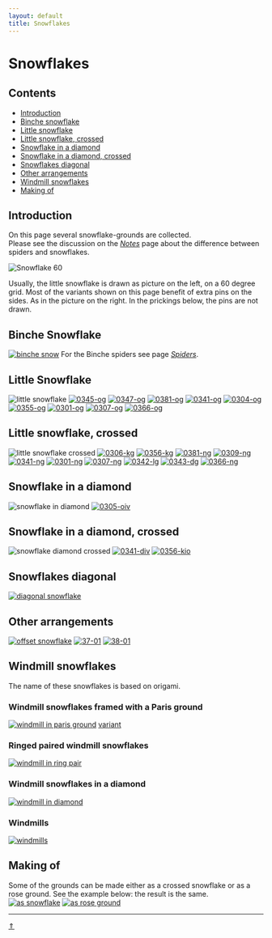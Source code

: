 ```yaml
---
layout: default
title: Snowflakes
---
```


# Snowflakes

## Contents

* [Introduction](#introduction)
* [Binche snowflake](#binche-snowflake)
* [Little snowflake](#little-snowflake)
* [Little snowflake, crossed](#little-snowflake-crossed)
* [Snowflake in a diamond](#snowflake-in-a-diamond)
* [Snowflake in a diamond, crossed](#snowflake-in-a-diamond-crossed)
* [Snowflakes diagonal](#snowflakes-diagonal)
* [Other arrangements](#other-arrangements)
* [Windmill snowflakes](#windmill-snowflakes)
* [Making of](#making-of)

## Introduction

On this page several snowflake-grounds are collected.     
Please see the discussion on the [_Notes_][page-tips] page about the difference between spiders and snowflakes.     

![Snowflake 60][p-snow-60]

Usually, the little snowflake is drawn as picture on the left, on a 60 degree grid. Most of the variants shown on this page benefit of extra pins on the sides. As in the picture on the right. In the prickings below, the pins are not drawn.             
<p style="clear: both"></p>

[p-snow-60]: ../images/snow/w-little-snow.png?align=right "snowflake drawing"

## Binche Snowflake

[![binche snow][p-binche-snow]][t-binche-snow]
For the Binche spiders see page [_Spiders_][page-spiders].
<p style="clear: both"></p>

[p-binche-snow]: ../images/snow/g-binche-snow.svg?align=left "binche snowflake"
[t-binche-snow]: /GroundForge/tiles?patchWidth=12&patchHeight=12&a1=ctc&c1=ctc&d1=ctcll&f1=ctcrr&g1=ctc&b2=ctc&e2=ctctctc&h2=ctc&a3=ctc&c3=ctcrr&d3=ctc&f3=ctc&g3=ctcll&shiftColsSE=4&shiftRowsSE=3&shiftColsSW=-4&shiftRowsSW=3&tile=5-25-56-,-5--5--5,5-C6-2B-

## Little Snowflake

![little snowflake][p-little-snow]
[![0345-og][P-0345-og]][T-0345-og] 
[![0347-og][P-0347-og]][T-0347-og] 
[![0381-og][P-0381-og]][T-0381-og] 
[![0341-og][P-0341-og]][T-0341-og] 
[![0304-og][P-0304-og]][T-0304-og] 
[![0355-og][P-0355-og]][T-0355-og] 
[![0301-og][P-0301-og]][T-0301-og] 
[![0307-og][P-0307-og]][T-0307-og] 
[![0366-og][P-0366-og]][T-0366-og]
<p style="clear: both"></p>

[p-little-snow]: ../images/snow/g-sn-oo.svg?align=right "little snowflake"
[P-0345-og]: ../images/snow/0345-og.png
[P-0347-og]: ../images/snow/0347-og.png
[P-0381-og]: ../images/snow/0381-og.png
[P-0341-og]: ../images/snow/0341-og.png "half stitch spider"
[P-0304-og]: ../images/snow/0304-og.png
[P-0355-og]: ../images/snow/0355-og.png
[P-0301-og]: ../images/snow/0301-og.png "s Gravenmoers"
[P-0307-og]: ../images/snow/0307-og.png
[P-0366-og]: ../images/snow/0366-og.png

[T-0345-og]: /GroundForge/tiles?patchWidth=12&patchHeight=20&c1=cr&a1=cl&b2=ctc&c3=c&a3=c&d4=tct&b4=tct&tile=5-5-,-5--,B-C-,-5-5&footsideStitch=ctctt&tileStitch=ct&headsideStitch=ctctt&shiftColsSW=-2&shiftRowsSW=4&shiftColsSE=2&shiftRowsSE=4
[T-0347-og]: /GroundForge/tiles?patchWidth=12&patchHeight=20&c1=c&a1=c&b2=ctc&c3=c&a3=c&d4=tct&b4=tct&tile=5-5-,-5--,B-C-,-5-5&footsideStitch=ctctt&tileStitch=ct&headsideStitch=ctctt&shiftColsSW=-2&shiftRowsSW=4&shiftColsSE=2&shiftRowsSE=4
[T-0381-og]: /GroundForge/tiles?patchWidth=12&patchHeight=20&c1=ct&a1=ct&b2=ct&c3=ct&a3=ct&d4=ct&b4=ct&tile=5-5-,-5--,B-C-,-5-5&footsideStitch=ctctt&tileStitch=ct&headsideStitch=ctctt&shiftColsSW=-2&shiftRowsSW=4&shiftColsSE=2&shiftRowsSE=4
[T-0341-og]: /GroundForge/tiles?patchWidth=12&patchHeight=16&c1=ctr&a1=ctl&b2=ctct&c3=ct&a3=ct&d4=ct&b4=ct&tile=5-5-,-5--,B-C-,-5-5&footsideStitch=ctctt&tileStitch=ct&headsideStitch=ctctt&shiftColsSW=-2&shiftRowsSW=4&shiftColsSE=2&shiftRowsSE=4
[T-0304-og]: /GroundForge/tiles?patchWidth=12&patchHeight=16&c1=cr&a1=cl&b2=c&c3=c&a3=c&d4=ctct&b4=tctc&tile=5-5-,-5--,B-C-,-5-5&footsideStitch=ctctt&tileStitch=c&headsideStitch=ctctt&shiftColsSW=-2&shiftRowsSW=4&shiftColsSE=2&shiftRowsSE=4
[T-0355-og]: /GroundForge/tiles?patchWidth=12&patchHeight=16&c1=cr&a1=cl&b2=ctc&c3=c&a3=c&d4=tctct&b4=tctct&tile=5-5-,-5--,B-C-,-5-5&footsideStitch=ctctt&tileStitch=ctct&headsideStitch=ctctt&shiftColsSW=-2&shiftRowsSW=4&shiftColsSE=2&shiftRowsSE=4
[T-0301-og]: /GroundForge/tiles?patchWidth=12&patchHeight=16&c1=ctr&a1=ctl&b2=ct&c3=ct&a3=ct&d4=cttct&b4=cttct&tile=5-5-,-5--,B-C-,-5-5&footsideStitch=ctctt&tileStitch=ctct&headsideStitch=ctctt&shiftColsSW=-2&shiftRowsSW=4&shiftColsSE=2&shiftRowsSE=4
[T-0307-og]: /GroundForge/tiles?patchWidth=12&patchHeight=16&c1=ct&a1=ct&b2=ctct&c3=c&a3=c&d4=tctct&b4=tctct&tile=5-5-,-5--,B-C-,-5-5&footsideStitch=ctctt&tileStitch=ctct&headsideStitch=ctctt&shiftColsSW=-2&shiftRowsSW=4&shiftColsSE=2&shiftRowsSE=4
[T-0366-og]: /GroundForge/tiles?patchWidth=16&patchHeight=20&c1=ctc&a1=ctc&b2=tctct&c3=ctc&a3=ctc&d4=ctc&b4=ctc&tile=5-5-,-5--,B-C-,-5-5&footsideStitch=ctctt&tileStitch=ctc&headsideStitch=ctctt&shiftColsSW=-2&shiftRowsSW=4&shiftColsSE=2&shiftRowsSE=4

## Little snowflake, crossed

![little snowflake crossed][p-sn-cr]
[![0306-kg][P-0306-kg]][T-0306-kg] 
[![0356-kg][P-0356-kg]][T-0356-kg] 
[![0381-ng][P-0381-ng]][T-0381-ng] 
[![0309-ng][P-0309-ng]][T-0309-ng] 
[![0341-ng][P-0341-ng]][T-0341-ng] 
[![0301-ng][P-0301-ng]][T-0301-ng] 
[![0307-ng][P-0307-ng]][T-0307-ng] 
[![0342-lg][P-0342-lg]][T-0342-lg] 
[![0343-dg][P-0343-dg]][T-0343-dg] 
[![0366-ng][P-0366-ng]][T-0366-ng]
<p style="clear: both"></p>

[p-sn-cr]: ../images/snow/g-sn-cr.svg?align=right "little snowflake, crossed"
[P-0306-kg]: ../images/snow/0306-kg.png
[P-0356-kg]: ../images/snow/0356-kg.png
[P-0381-ng]: ../images/snow/0381-ng.png
[P-0309-ng]: ../images/snow/0309-ng.png
[P-0341-ng]: ../images/snow/0341-ng.png
[P-0301-ng]: ../images/snow/0301-ng.png  "s Gravenmoers"
[P-0307-ng]: ../images/snow/0307-ng.png
[P-0342-lg]: ../images/snow/0342-lg.png
[P-0343-dg]: ../images/snow/0343-dg.png
[P-0366-ng]: ../images/snow/0366-ng.png

[T-0306-kg]: /GroundForge/tiles?patchWidth=24&patchHeight=24&e1=c&c1=c&h2=tctct&f2=c&d2=tctct&b2=c&g3=cl&a3=cr&h4=tct&tile=--B-C---,-E-5-O-K,5-----5-,-------5&footsideStitch=ctctt&tileStitch=ct&headsideStitch=ctctt&shiftColsSW=-4&shiftRowsSW=4&shiftColsSE=4&shiftRowsSE=4
[T-0356-kg]: /GroundForge/tiles?patchWidth=20&patchHeight=20&e1=c&c1=c&h2=ctct&f2=c&d2=tctc&b2=c&g3=cl&a3=cr&h4=ctc&tile=--B-C---,-E-5-O-K,5-----5-,-------5&footsideStitch=ctctt&tileStitch=ct&headsideStitch=ctctt&shiftColsSW=-4&shiftRowsSW=4&shiftColsSE=4&shiftRowsSE=4
[T-0381-ng]: /GroundForge/tiles?patchWidth=20&patchHeight=20&e1=ct&c1=ct&h2=ct&f2=ct&d2=ct&b2=ct&g3=ct&a3=ct&h4=ct&tile=--B-C---,-E-5-O-K,5-----5-,-------5&footsideStitch=ctctt&tileStitch=ct&headsideStitch=ctctt&shiftColsSW=-4&shiftRowsSW=4&shiftColsSE=4&shiftRowsSE=4
[T-0309-ng]: /GroundForge/tiles?patchWidth=24&patchHeight=24&e1=c&c1=c&h2=ctc&f2=tct&d2=ctc&b2=tct&g3=cl&a3=cr&h4=tct&tile=--B-C---,-E-5-O-K,5-----5-,-------5&footsideStitch=ctctt&tileStitch=ctct&headsideStitch=ctctt&shiftColsSW=-4&shiftRowsSW=4&shiftColsSE=4&shiftRowsSE=4
[T-0341-ng]: /GroundForge/tiles?patchWidth=20&patchHeight=20&e1=ct&c1=ct&h2=ct&f2=ct&d2=ct&b2=ct&g3=ct&a3=ct&h4=ctct&tile=--B-C---,-E-5-O-K,5-----5-,-------5&footsideStitch=ctctt&tileStitch=ct&headsideStitch=ctctt&shiftColsSW=-4&shiftRowsSW=4&shiftColsSE=4&shiftRowsSE=4
[T-0301-ng]: /GroundForge/tiles?patchWidth=16&patchHeight=16&e1=ct&c1=ct&h2=cttct&f2=ct&d2=cttct&b2=ct&g3=ctl&a3=ctr&h4=ct&tile=--B-C---,-E-5-O-K,5-----5-,-------5&tileStitch=ct&shiftColsSW=-4&shiftRowsSW=4&shiftColsSE=4&shiftRowsSE=4
[T-0307-ng]: /GroundForge/tiles?patchWidth=24&patchHeight=24&e1=ct&c1=ct&h2=ctct&f2=ct&d2=ctct&b2=ct&g3=ct&a3=ct&h4=ctct&tile=--B-C---,-E-5-O-K,5-----5-,-------5&footsideStitch=ctctt&tileStitch=ct&headsideStitch=ctctt&shiftColsSW=-4&shiftRowsSW=4&shiftColsSE=4&shiftRowsSE=4
[T-0342-lg]: /GroundForge/tiles?patchWidth=20&patchHeight=20&e1=c&c1=c&h2=ct&f2=ctc&d2=tc&b2=ctc&g3=ct&a3=ct&h4=ctct&tile=--B-C---,-E-5-O-K,5-----5-,-------5&footsideStitch=ctctt&tileStitch=ctct&headsideStitch=ctctt&shiftColsSW=-4&shiftRowsSW=4&shiftColsSE=4&shiftRowsSE=4
[T-0343-dg]: /GroundForge/tiles?patchWidth=20&patchHeight=20&e1=ct&c1=ct&h2=ct&f2=ctct&d2=ct&b2=ctct&g3=c&a3=c&h4=tctct&tile=--B-C---,-E-5-O-K,5-----5-,-------5&footsideStitch=ctctt&tileStitch=ct&headsideStitch=ctctt&shiftColsSW=-4&shiftRowsSW=4&shiftColsSE=4&shiftRowsSE=4
[T-0366-ng]: /GroundForge/tiles?patchWidth=20&patchHeight=20&e1=ctc&c1=ctc&h2=ctc&f2=tct&d2=ctc&b2=tct&g3=ctc&a3=ctc&h4=tctct&tile=--B-C---,-E-5-O-K,5-----5-,-------5&footsideStitch=ctctt&tileStitch=ctc&headsideStitch=ctctt&shiftColsSW=-4&shiftRowsSW=4&shiftColsSE=4&shiftRowsSE=4

## Snowflake in a diamond

![snowflake in diamond][p-snow-diamond]
[![0305-oiv][P-0305-oiv]][T-0305-oiv] 
<p style="clear: both"></p>

[p-snow-diamond]: ../images/snow/g-sn-uni-sq.svg?align=right "snowflake in a diamond"
[P-0305-oiv]: ../images/snow/0305-oiv.png

[T-0305-oiv]: /GroundForge/tiles?patchWidth=12&patchHeight=12&a1=ct&d1=ctctt&b2=ctr&c2=ctctt&d2=ctct&e2=ctctt&f2=ctl&a3=ctctt&b3=ctctt&c3=ct&e3=ct&f3=ctctt&shiftColsSE=3&shiftRowsSE=3&shiftColsSW=-3&shiftRowsSW=3&tile=5--5--,-C632B,566-22

## Snowflake in a diamond, crossed

![snowflake diamond crossed][p-snow-diax]
[![0341-div][P-0341-div]][T-0341-div] 
[![0356-kio][P-0356-kio]][T-0356-kio]   
<p style="clear: both"></p>

[p-snow-diax]: ../images/snow/g-sn-uni-sc.svg?align=right "snowflake crossed in a diamond"
[P-0341-div]: ../images/snow/0341-div.png
[P-0356-kio]: ../images/snow/0356-kio.png   

[T-0341-div]: /GroundForge/tiles?patchWidth=17&patchHeight=16&j1=ctctt&f1=ctctt&d1=ctct&c1=ct&b1=ctct&d2=ct&b2=ct&h3=ctctt&c3=ctct&d4=ct&b4=ct&j5=ctctt&f5=ctctt&d5=ctctt&c5=ct&b5=ctctt&tile=-O3E-5---5,-4-7--W-Y-,--5----5--,-B-C--Y-W-,-158-L---H&tileStitch=ctct&shiftColsSW=-5&shiftRowsSW=5&shiftColsSE=5&shiftRowsSE=5
[T-0356-kio]: /GroundForge/tiles?patchWidth=17&patchHeight=16&j1=ctcl&f1=ctcr&d1=c&c1=ctct&b1=c&d2=cr&b2=cl&h3=ctct&c3=ctc&d4=c&b4=c&j5=ctcr&f5=ctcl&d5=c&c5=tctc&b5=c&tile=-O3E-5---5,-4-7--W-Y-,--5----5--,-B-C--Y-W-,-158-L---H&footsideStitch=tctct&tileStitch=ctc&headsideStitch=tctct&shiftColsSW=-5&shiftRowsSW=5&shiftColsSE=5&shiftRowsSE=5

## Snowflakes diagonal

[![diagonal snowflake][p-snow-diag]][t-snow-diag]

[p-snow-diag]: ../images/snow/g-sn-dia.svg "diagonal snowflakes" 
[t-snow-diag]: /GroundForge/tiles?patchWidth=12&patchHeight=12&d1=ctc&c1=ctc&b1=ctc&a1=tctct&c2=ctc&b2=ctc&a2=ctc&tile=1011,114-&footsideStitch=ctctt&tileStitch=ctc&headsideStitch=ctctt&shiftColsSW=-2&shiftRowsSW=2&shiftColsSE=2&shiftRowsSE=2

## Other arrangements

[![offset snowflake][p-G63]][t-63-43]
[![37-01][P-G37]][T-37-01]
[![38-01][P-G38]][T-38-01]

[p-G63]: ../images/snow/G63.svg "offset snowflakes" 
[P-G37]: ../images/snow/G37.svg
[P-G38]: ../images/snow/G38.svg

[t-63-43]: /GroundForge/tiles?patchWidth=15&patchHeight=20&c1=ct&a1=ctct&d2=cl&b2=cr&c3=ctct&d4=ct&b4=ct&c5=ct&a5=ct&tile=5-5-,-5-5,--5-,-b-c,5-5-&footsideStitch=ctctt&tileStitch=ct&headsideStitch=ctctt&shiftColsSW=-4&shiftRowsSW=0&shiftColsSE=1&shiftRowsSE=5
[T-37-01]: /GroundForge/tiles?patchWidth=20&patchHeight=20&c1=ctc&a1=ctc&b2=tctct&c3=ctc&a3=ctc&d4=-&b4=-&d5=ctctctc&b5=ctctctc&tile=5-5-,x5x-,4-7-,-5-5,-r-r&footsideStitch=ctctt&tileStitch=ctctctc&headsideStitch=ctctt&shiftColsSW=-2&shiftRowsSW=5&shiftColsSE=2&shiftRowsSE=5
[T-38-01]: /GroundForge/tiles?patchWidth=20&patchHeight=20&e1=-&c1=ctc&a1=ctc&e2=-&b2=tctct&e3=ctctctc&c3=ctc&a3=ctc&tile=5-5-5-,x5x-r-,4-7-r-&footsideStitch=ctctt&tileStitch=ctctctc&headsideStitch=ctctt&shiftColsSW=-3&shiftRowsSW=3&shiftColsSE=3&shiftRowsSE=3

## Windmill snowflakes

The name of these snowflakes is based on origami.

### Windmill snowflakes framed with a Paris ground
[![windmill in paris ground][p-43wmp1]][t-43wmp1]    [variant][t-43wmp2]

[p-43wmp1]: ../images/snow/G43p.svg "windmill in paris ground"
[t-43wmp1]: /GroundForge/tiles?patchWidth=20&patchHeight=30&paintStitches=ctctrr&f1=ctct&d1=ctcttt&b1=ctcttt&e2=ctct&a2=ctct&f3=ctctrr&d3=ctct&b3=ctct&c4=ctct&f5=ctct&d5=ctctll&b5=ctctrr&e6=ctctll&a6=ctctrr&f7=ctct&d7=ctc&b7=ctc&c8=ctc&f9=ctctll&d9=ctc&c9=ctc&b9=ctc&e10=ctcrrr&d10=ctc&c10=ctc&b10=ctc&a10=ctclll&f11=ctct&d11=ctc&c11=ctc&b11=ctc&c12=ctc&tile=-4-7-4,5x-x5x,-7-4-7,-x5x-x,-4-7-4,5x-x5x,-7-4-7,-x5x-x,-117-4,58886x,-114-7,-x7x-x&shiftColsSW=0&shiftRowsSW=12&shiftColsSE=6&shiftRowsSE=18
[t-43wmp2]: /GroundForge/tiles?patchWidth=20&patchHeight=30&paintStitches=ctcrrr&f1=ctct&d1=ctct&b1=ctct&e2=ctct&a2=ctct&f3=ctctrr&d3=ctct&b3=ctct&c4=ctct&f5=ctct&d5=ctct&b5=ctct&e6=ctct&a6=ctct&f7=ctct&d7=ctcttt&b7=ctcttt&c8=ctc&f9=ctctll&d9=ctc&c9=ctc&b9=ctc&e10=ctcrrr&d10=ctc&c10=ctc&b10=ctc&a10=ctclll&f11=ctct&d11=ctcrrr&c11=ctc&b11=ctclll&c12=ctcttt&tile=-4-7-4,5x-x5x,-7-4-7,-x5x-x,-4-7-4,5x-x5x,-7-4-7,-x5x-x,-117-4,58886x,-114-7,-x7x-x&shiftColsSW=0&shiftRowsSW=12&shiftColsSE=6&shiftRowsSE=18

### Ringed paired windmill snowflakes

[![windmill in ring pair][p-43wmr1]][t-43wmr1]

[p-43wmr1]: ../images/snow/G43r.svg "windmill in paris ground"
[t-43wmr1]: /GroundForge/tiles?patchWidth=15&patchHeight=20&paintStitches=ctclll&j1=ctct&f1=ctcrrr&e1=ctc&d1=ctc&c1=ctc&b1=ctclll&k2=ctctll&i2=ctctrr&g2=ctct&e2=ctcrrr&d2=ctc&c2=ctclll&a2=ctct&l3=ctctll&j3=ctc&h3=ctctrr&g3=ctct&f3=ctct&d3=ctcttt&b3=ctct&a3=ctct&k4=ctc&j4=ctc&i4=ctc&g4=ctctrr&e4=ctct&c4=ctct&a4=ctclll&tile=x58886x-x5x-,4-114-7-4-7-,15-7-586-5-2,7-5-5-4-215-&shiftColsSW=-6&shiftRowsSW=4&shiftColsSE=6&shiftRowsSE=4

### Windmill snowflakes in a diamond

[![windmill in diamond][p-43wmv1]][t-43wmv1]

[p-43wmv1]: ../images/snow/G43v.svg "windmill in diamond"
[t-43wmv1]: /GroundForge/tiles?patchWidth=12&patchHeight=12&g1=ctct&e1=ctct&c1=ctc&a1=ctct&h2=ctct&f2=ctct&d2=ctc&c2=ctc&b2=ctc&g3=ctct&e3=ctcr&d3=ctc&c3=ctc&b3=ctc&a3=ctcl&h4=ctct&f4=ctct&d4=ctcr&c4=ctc&b4=ctc&tile=5-5-5-7-,-215-5-5,58886-5-,-114-5-5&footsideStitch=ctctt&tileStitch=ctct&headsideStitch=ctctt&shiftColsSW=-4&shiftRowsSW=4&shiftColsSE=4&shiftRowsSE=4

### Windmills

[![windmills][p-43wmo1]][t-43wmo1]

[p-43wmo1]: ../images/snow/G43o.svg "windmill in diamond"
[t-43wmo1]: /GroundForge/tiles?patchWidth=12&patchHeight=12&a1=ctc&b1=ctc&d1=ctctt&f1=ctc&a2=ctc&b2=ctc&c2=ctcrr&e2=ctcll&f2=ctc&a3=ctc&b3=ctcrr&d3=ctc&f3=ctcll&tile=15-7-2,886-58,14-5-1&footsideStitch=ctctt&tileStitch=ctc&headsideStitch=ctctt&shiftColsSW=-3&shiftRowsSW=3&shiftColsSE=3&shiftRowsSE=3

## Making of

Some of the grounds can be made either as a crossed snowflake or as a rose ground. See the example below: the result is the same.  
[![as snowflake][pp-0356-kg]][tt-0356-kg]  [![as rose ground][pp-0116-kg]][tt-0116-kg]
   
[pp-0116-kg]: ../images/roses/0116-kg.png "as a rose ground"
[pp-0356-kg]: ../images/snow/0356-kg.png "as a crossed snowflake ground"

[tt-0116-kg]: /GroundForge/tiles?patchWidth=12&patchHeight=16&d1=c&c1=ctctc&b1=c&a1=ctctc&d2=ctc&b2=ctc&tile=5831,-4-7&footsideStitch=ctctt&tileStitch=ctct&headsideStitch=ctctt&shiftColsSW=-2&shiftRowsSW=2&shiftColsSE=2&shiftRowsSE=2
[tt-0356-kg]: /GroundForge/tiles?patchWidth=20&patchHeight=20&e1=c&c1=c&h2=ctct&f2=c&d2=tctc&b2=c&g3=cl&a3=cr&h4=ctc&tile=--B-C---,-E-5-O-K,5-----5-,-------5&footsideStitch=ctctt&tileStitch=ct&headsideStitch=ctctt&shiftColsSW=-4&shiftRowsSW=4&shiftColsSE=4&shiftRowsSE=4

***
[&uArr;]()

[page-spiders]: ../docs/spiders#binche-spiders
[page-tips]: ../docs/tricks#ground-names
[page-rose]: ../docs/roses#rose-ground-in-a-diamond


